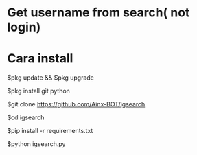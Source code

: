 # Get username from search( not login)

# Cara install

$pkg update && $pkg upgrade

$pkg install git python

$git clone https://github.com/Ainx-BOT/igsearch

$cd igsearch

$pip install -r requirements.txt

$python igsearch.py
